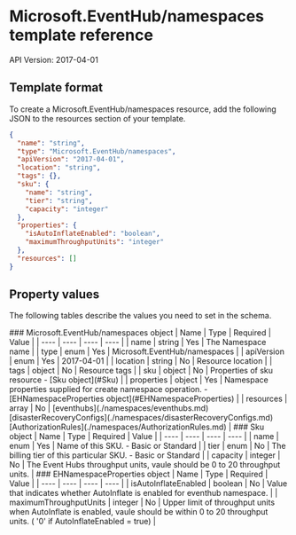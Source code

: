 # Microsoft.EventHub/namespaces template reference
API Version: 2017-04-01
## Template format

To create a Microsoft.EventHub/namespaces resource, add the following JSON to the resources section of your template.

```json
{
  "name": "string",
  "type": "Microsoft.EventHub/namespaces",
  "apiVersion": "2017-04-01",
  "location": "string",
  "tags": {},
  "sku": {
    "name": "string",
    "tier": "string",
    "capacity": "integer"
  },
  "properties": {
    "isAutoInflateEnabled": "boolean",
    "maximumThroughputUnits": "integer"
  },
  "resources": []
}
```
## Property values

The following tables describe the values you need to set in the schema.

<a id="Microsoft.EventHub/namespaces" />
### Microsoft.EventHub/namespaces object
|  Name | Type | Required | Value |
|  ---- | ---- | ---- | ---- |
|  name | string | Yes | The Namespace name |
|  type | enum | Yes | Microsoft.EventHub/namespaces |
|  apiVersion | enum | Yes | 2017-04-01 |
|  location | string | No | Resource location |
|  tags | object | No | Resource tags |
|  sku | object | No | Properties of sku resource - [Sku object](#Sku) |
|  properties | object | Yes | Namespace properties supplied for create namespace operation. - [EHNamespaceProperties object](#EHNamespaceProperties) |
|  resources | array | No | [eventhubs](./namespaces/eventhubs.md) [disasterRecoveryConfigs](./namespaces/disasterRecoveryConfigs.md) [AuthorizationRules](./namespaces/AuthorizationRules.md) |


<a id="Sku" />
### Sku object
|  Name | Type | Required | Value |
|  ---- | ---- | ---- | ---- |
|  name | enum | Yes | Name of this SKU. - Basic or Standard |
|  tier | enum | No | The billing tier of this particular SKU. - Basic or Standard |
|  capacity | integer | No | The Event Hubs throughput units, vaule should be 0 to 20 throughput units. |


<a id="EHNamespaceProperties" />
### EHNamespaceProperties object
|  Name | Type | Required | Value |
|  ---- | ---- | ---- | ---- |
|  isAutoInflateEnabled | boolean | No | Value that indicates whether AutoInflate is enabled for eventhub namespace. |
|  maximumThroughputUnits | integer | No | Upper limit of throughput units when AutoInflate is enabled, vaule should be within 0 to 20 throughput units. ( '0' if AutoInflateEnabled = true) |

